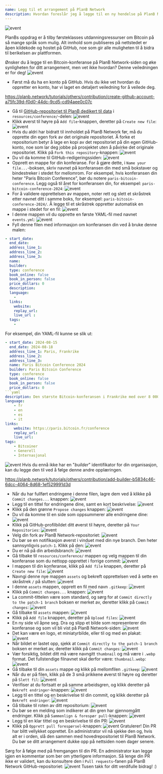 ```yaml
---
name: Legg til et arrangement på PlanB Network
description: Hvordan foreslår jeg å legge til en ny hendelse på PlanB Network?
---
```

![event](assets/cover.webp)

PlanBs oppdrag er å tilby førsteklasses utdanningsressurser om Bitcoin på så mange språk som mulig. Alt innhold som publiseres på nettstedet er åpen kildekode og hostet på GitHub, noe som gir alle muligheten til å bidra til berikelsen av plattformen.

Ønsker du å legge til en Bitcoin-konferanse på PlanB Network-siden og øke synligheten for ditt arrangement, men vet ikke hvordan? Denne veiledningen er for deg!
![event](assets/01.webp)
- Først må du ha en konto på GitHub. Hvis du ikke vet hvordan du oppretter en konto, har vi laget en detaljert veiledning for å veilede deg.

https://planb.network/tutorials/others/contribution/create-github-account-a75fc39d-f0d0-44dc-9cd5-cd94aee0c07c


- Gå til [GitHub-repositoriet til PlanB dedikert til data](https://github.com/DecouvreBitcoin/sovereign-university-data/tree/dev/resources/conference) i `resources/conference/`-delen:
![event](assets/02.webp)
- Klikk øverst til høyre på `Add file`-knappen, deretter på `Create new file`:
![event](assets/03.webp)
- Hvis du aldri har bidratt til innholdet på PlanB Network før, må du opprette din egen fork av det originale repositoriet. Å forke et repositorium betyr å lage en kopi av det repositoriet på din egen GitHub-konto, noe som lar deg jobbe på prosjektet uten å påvirke det originale repositoriet. Klikk på `Fork this repository`-knappen:
![event](assets/04.webp)
- Du vil da komme til GitHub-redigeringssiden:
![event](assets/05.webp)
- Opprett en mappe for din konferanse. For å gjøre dette, i `Name your file...`-boksen, skriv navnet på konferansen din med små bokstaver og bindestreker i stedet for mellomrom. For eksempel, hvis konferansen din heter "Paris Bitcoin Conference", bør du notere `paris-bitcoin-conference`. Legg også til året for konferansen din, for eksempel: `paris-bitcoin-conference-2024`:
![event](assets/06.webp)
- For å validere opprettelsen av mappen, noter rett og slett et skråstrek etter navnet ditt i samme boks, for eksempel: `paris-bitcoin-conference-2024/`. Å legge til et skråstrek oppretter automatisk en mappe i stedet for en fil:
![event](assets/07.webp)
- I denne mappen vil du opprette en første YAML-fil med navnet `events.yml`:
![event](assets/08.webp)
- Fyll denne filen med informasjon om konferansen din ved å bruke denne malen:

```yaml
- start_date:
  end_date:
  address_line_1:
  address_line_2: 
  address_line_3: 
  name:
  builder:
  type: conference
  book_online: false
  book_in_person: false
  price_dollars: 0
  description:
  language: 
    - 
  links:
    website:
    replay_url:    
    live_url :
  tags: 
    - 
```

For eksempel, din YAML-fil kunne se slik ut:

```yaml
- start_date: 2024-08-15
  end_date: 2024-08-18
  address_line_1: Paris, Frankrike
  address_line_2: 
  address_line_3: 
  name: Paris Bitcoin Conference 2024
  builder: Paris Bitcoin Conference
  type: conference
  book_online: false
  book_in_person: false
  price_dollars: 0
```yaml
description: Den største Bitcoin-konferansen i Frankrike med over 8 000 deltakere hvert år!
language:
    - fr
    - en
    - es
    - it
links:
    website: https://paris.bitcoin.fr/conference
    replay_url:
    live_url:
tags:
    - Bitcoiner
    - Generell
    - Internasjonal
```
![event](assets/09.webp)
Hvis du ennå ikke har en "*builder*" identifikator for din organisasjon, kan du legge den til ved å følge denne andre opplæringen.

https://planb.network/tutorials/others/contribution/add-builder-b5834c46-6dcc-4064-8d68-1ef529991d3d

- Når du har fullført endringene i denne filen, lagre dem ved å klikke på `Commit changes...` knappen:
![event](assets/10.webp)
- Legg til en tittel for endringene dine, samt en kort beskrivelse:
![event](assets/11.webp)
- Klikk på den grønne `Propose changes` knappen:
![event](assets/12.webp)
- Du vil da komme til en side som oppsummerer alle endringene dine:
![event](assets/13.webp)
- Klikk på GitHub-profilbildet ditt øverst til høyre, deretter på `Your Repositories`:
![event](assets/14.webp)
- Velg din fork av PlanB Network-repositoriet:
![event](assets/15.webp)
- Du bør se en notifikasjon øverst i vinduet med din nye branch. Den heter sannsynligvis `patch-1`. Klikk på den:
![event](assets/16.webp)
- Du er nå på din arbeidsbranch:
![event](assets/17.webp)
- Gå tilbake til `resources/conference/` mappen og velg mappen til din konferanse som du nettopp opprettet i forrige commit:
![event](assets/18.webp)
- I mappen til din konferanse, klikk på `Add file` knappen, deretter på `Create new file`:
![event](assets/19.webp)
- Navngi denne nye mappen `assets` og bekreft opprettelsen ved å sette en skråstrek `/` på slutten:
![event](assets/20.webp)
- I denne `assets` mappen, opprett en fil med navn `.gitkeep`:
![event](assets/21.webp)
- Klikk på `Commit changes...` knappen:
![event](assets/22.webp)
- La commit-tittelen være som standard, og sørg for at `Commit directly to the patch-1 branch` boksen er merket av, deretter klikk på `Commit changes`:
![event](assets/23.webp)
- Gå tilbake til `assets` mappen:
![event](assets/24.webp)
- Klikk på `Add file` knappen, deretter på `Upload files`: ![event](assets/25.webp)
- En ny side vil åpne seg. Dra og slipp et bilde som representerer din konferanse og som vil bli vist på PlanB Network-siden:
![event](assets/26.webp)
- Det kan være en logo, et miniatyrbilde, eller til og med en plakat:
![event](assets/27.webp)
- Når bildet er lastet opp, sjekk at `Commit directly to the patch-1 branch` boksen er merket av, deretter klikk på `Commit changes`:
![event](assets/28.webp)
- Vær forsiktig, bildet ditt må være navngitt `thumbnail` og må være i `.webp` format. Det fullstendige filnavnet skal derfor være: `thumbnail.webp`:
![event](assets/29.webp)
- Gå tilbake til din `assets` mappe og klikk på mellomfilen `.gitkeep`:
![event](assets/30.webp)
- Når du er på filen, klikk på de 3 små prikkene øverst til høyre og deretter på `Slett fil`: ![event](assets/31.webp)
- Verifiser at du fortsatt er på samme arbeidsgren, og klikk deretter på `Bekreft endringer`-knappen:
![event](assets/32.webp)
- Legg til en tittel og en beskrivelse til din commit, og klikk deretter på `Bekreft endringer`:
![event](assets/33.webp)
- Gå tilbake til roten av ditt repositorium:
![event](assets/34.webp)
- Du bør se en melding som indikerer at din gren har gjennomgått endringer. Klikk på `Sammenlign & forespør pull`-knappen:
![event](assets/35.webp)
- Legg til en klar tittel og en beskrivelse til din PR:
![event](assets/36.webp)
- Klikk på `Opprett pull forespørsel`-knappen:
![event](assets/37.webp)
Gratulerer! Din PR har blitt vellykket opprettet. En administrator vil nå sjekke den og, hvis alt er i orden, slå den sammen med hovedrepositoriet til PlanB Network. Du bør se ditt arrangement dukke opp på nettsiden noen dager senere.

Sørg for å følge med på fremgangen til din PR. En administrator kan legge igjen en kommentar som ber om ytterligere informasjon. Så lenge din PR ikke er validert, kan du konsultere den i `Pull requests`-fanen på PlanB Network GitHub-repositoriet:
![event](assets/38.webp)
Tusen takk for ditt verdifulle bidrag! :)
